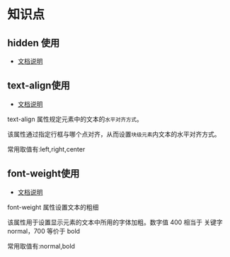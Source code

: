 # 知识点

## hidden 使用

- [文档说明](http://blog.sina.com.cn/s/blog_60b35e830100uw3z.html)

## text-align使用

- [文档说明](http://www.w3school.com.cn/cssref/pr_text_text-align.asp)

text-align 属性规定元素中的文本的`水平对齐方式`。

该属性通过指定行框与哪个点对齐，从而设置`块级元素`内文本的水平对齐方式。

常用取值有:left,right,center

## font-weight使用

- [文档说明](http://www.w3school.com.cn/cssref/pr_font_weight.asp)

font-weight 属性设置文本的粗细

该属性用于设置显示元素的文本中所用的字体加粗。数字值 400 相当于 关键字 normal，700 等价于 bold

常用取值有:normal,bold
